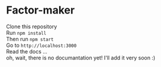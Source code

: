 # Factor-maker
Clone this repository <br>
Run ```npm install``` <br>
Then run ```npm start``` <br>
Go to ```http://localhost:3000``` <br>
Read the docs ... <br>
oh, wait, there is no documantation yet! I'll add it very soon :) <br>
